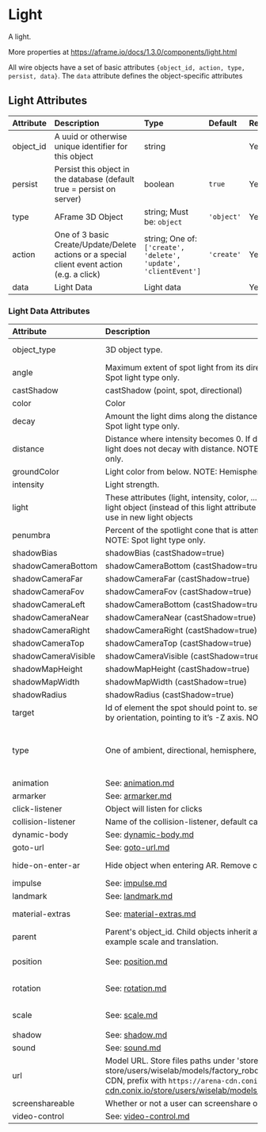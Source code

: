 
Light
=====


A light. 

More properties at https://aframe.io/docs/1.3.0/components/light.html

All wire objects have a set of basic attributes ```{object_id, action, type, persist, data}```. The ```data``` attribute defines the object-specific attributes

Light Attributes
-----------------

|Attribute|Description|Type|Default|Required|
| :--- | :--- | :--- | :--- | :--- |
|object_id|A uuid or otherwise unique identifier for this object|string||Yes|
|persist|Persist this object in the database (default true = persist on server)|boolean|```true```|Yes|
|type|AFrame 3D Object|string; Must be: ```object```|```'object'```|Yes|
|action|One of 3 basic Create/Update/Delete actions or a special client event action (e.g. a click)|string; One of: ```['create', 'delete', 'update', 'clientEvent']```|```'create'```|Yes|
|data|Light Data|Light data||Yes|

### Light Data Attributes

|Attribute|Description|Type|Default|Required|
| :--- | :--- | :--- | :--- | :--- |
|object_type|3D object type.|string; Must be: ```light```|```light```|Yes|
|angle|Maximum extent of spot light from its direction (in degrees). NOTE: Spot light type only.|number|```60```|No|
|castShadow|castShadow (point, spot, directional)|boolean|```False```|No|
|color|Color|string|```#ffffff```|No|
|decay|Amount the light dims along the distance of the light. NOTE: Point and Spot light type only.|number|```1.0```|No|
|distance|Distance where intensity becomes 0. If distance is 0, then the point light does not decay with distance. NOTE: Point and Spot light type only.|number|```0.0```|No|
|groundColor|Light color from below. NOTE: Hemisphere light type only|string|```'#ffffff'```|No|
|intensity|Light strength.|number|```1```|No|
|light|These attributes (light, intensity, color, ...) can be set directly on the light object (instead of this light attribute inside the light object); dont use in new light objects|||No|
|penumbra|Percent of the spotlight cone that is attenuated due to penumbra. NOTE: Spot light type only.|number|```0.0```|No|
|shadowBias|shadowBias (castShadow=true)|number|```0```|No|
|shadowCameraBottom|shadowCameraBottom (castShadow=true)|number|```-5```|No|
|shadowCameraFar|shadowCameraFar (castShadow=true)|number|```500```|No|
|shadowCameraFov|shadowCameraFov (castShadow=true)|number|```90```|No|
|shadowCameraLeft|shadowCameraBottom (castShadow=true)|number|```-5```|No|
|shadowCameraNear|shadowCameraNear (castShadow=true)|number|```0.5```|No|
|shadowCameraRight|shadowCameraRight (castShadow=true)|number|```5```|No|
|shadowCameraTop|shadowCameraTop (castShadow=true)|number|```5```|No|
|shadowCameraVisible|shadowCameraVisible (castShadow=true)|boolean|```False```|No|
|shadowMapHeight|shadowMapHeight (castShadow=true)|number|```512```|No|
|shadowMapWidth|shadowMapWidth (castShadow=true)|number|```512```|No|
|shadowRadius|shadowRadius (castShadow=true)|number|```1```|No|
|target|Id of element the spot should point to. set to null to transform spotlight by orientation, pointing to it’s -Z axis. NOTE: Spot light type only.|string|```'None'```|No|
|type|One of ambient, directional, hemisphere, point, spot.|string; One of: ```['ambient', 'directional', 'hemisphere', 'point', 'spot']```|```directional```|No|
|animation|See: [animation.md](animation.md)|animation||No|
|armarker|See: [armarker.md](armarker.md)|armarker||No|
|click-listener|Object will listen for clicks|boolean||No|
|collision-listener|Name of the collision-listener, default can be empty string|string||No|
|dynamic-body|See: [dynamic-body.md](dynamic-body.md)|dynamic-body||No|
|goto-url|See: [goto-url.md](goto-url.md)|goto-url||No|
|hide-on-enter-ar|Hide object when entering AR. Remove component to *not* hide|boolean; Must be: ```True```|```True```|No|
|impulse|See: [impulse.md](impulse.md)|impulse||No|
|landmark|See: [landmark.md](landmark.md)|landmark||No|
|material-extras|See: [material-extras.md](material-extras.md)|material-extras||No|
|parent|Parent's object_id. Child objects inherit attributes of their parent, for example scale and translation.|string||No|
|position|See: [position.md](position.md)|position|```{'x': 0, 'y': 0, 'z': 0}```|No|
|rotation|See: [rotation.md](rotation.md)|rotation|```{'x': 0, 'y': 0, 'z': 0}```|No|
|scale|See: [scale.md](scale.md)|scale|```{'x': 1, 'y': 1, 'z': 1}```|No|
|shadow|See: [shadow.md](shadow.md)|shadow||No|
|sound|See: [sound.md](sound.md)|sound||No|
|url|Model URL. Store files paths under 'store/users/<username>' (e.g. store/users/wiselab/models/factory_robot_arm/scene.gltf); to use CDN, prefix with `https://arena-cdn.conix.io/` (e.g. https://arena-cdn.conix.io/store/users/wiselab/models/factory_robot_arm/scene.gltf)|string||No|
|screenshareable|Whether or not a user can screenshare on an object|boolean|```True```|No|
|video-control|See: [video-control.md](video-control.md)|video-control||No|
